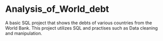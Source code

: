 # Analysis_of_World_debt
A basic SQL project that shows the debts of various countries from the World Bank. This project utilizes SQL and practises such as Data cleaning and manipulation.
